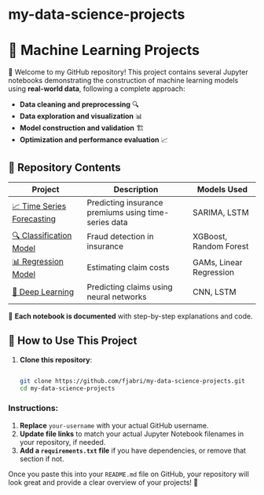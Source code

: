 # my-data-science-projects
# 📌 Machine Learning Projects

🚀 Welcome to my GitHub repository! This project contains several Jupyter notebooks demonstrating the construction of machine learning models using **real-world data**, following a complete approach:

- **Data cleaning and preprocessing** 🔍  
- **Data exploration and visualization** 📊  
- **Model construction and validation** 🏗️  
- **Optimization and performance evaluation** 📈

## 📂 Repository Contents

| Project | Description | Models Used |
|---------|-------------|-------------|
| [📈 Time Series Forecasting](./Time_Series_Analysis.ipynb) | Predicting insurance premiums using time-series data | SARIMA, LSTM |
| [🔍 Classification Model](./Classification_Model.ipynb) | Fraud detection in insurance | XGBoost, Random Forest |
| [📊 Regression Model](./Regression_Model.ipynb) | Estimating claim costs | GAMs, Linear Regression |
| [🤖 Deep Learning](./Deep_Learning_Model.ipynb) | Predicting claims using neural networks | CNN, LSTM |

📌 **Each notebook is documented** with step-by-step explanations and code.

## 🚀 How to Use This Project

1. **Clone this repository**:
   ```bash

   git clone https://github.com/fjabri/my-data-science-projects.git
   cd my-data-science-projects

   
### Instructions:
1. **Replace** `your-username` with your actual GitHub username.
2. **Update file links** to match your actual Jupyter Notebook filenames in your repository, if needed.
3. **Add a `requirements.txt` file** if you have dependencies, or remove that section if not.

Once you paste this into your `README.md` file on GitHub, your repository will look great and provide a clear overview of your projects! 🚀


